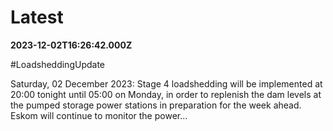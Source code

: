 # Latest

**2023-12-02T16:26:42.000Z**

\#LoadsheddingUpdate 

Saturday, 02 December 2023: Stage 4 loadshedding will be implemented at 20:00 tonight until 05:00 on Monday, in order to replenish the dam levels at the pumped storage power stations in preparation for the week ahead. Eskom will continue to monitor the power…
